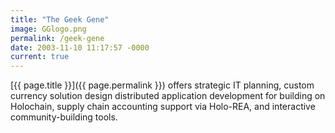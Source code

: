 ```yaml
---
title: "The Geek Gene"
image: GGlogo.png
permalink: /geek-gene
date: 2003-11-10 11:17:57 -0000
current: true
---
```

[{{ page.title }}]({{ page.permalink }}) offers strategic IT planning, custom currency solution design distributed application development for building on Holochain, supply chain accounting support via Holo-REA, and interactive community-building tools.

